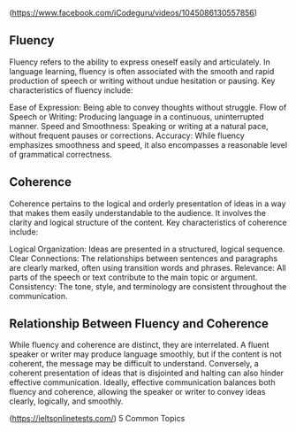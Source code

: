 (https://www.facebook.com/iCodeguru/videos/1045086130557856)

## Fluency
Fluency refers to the ability to express oneself easily and articulately. In language learning, fluency is often associated with the smooth and rapid production of speech or writing without undue hesitation or pausing. Key characteristics of fluency include:

Ease of Expression: Being able to convey thoughts without struggle.
Flow of Speech or Writing: Producing language in a continuous, uninterrupted manner.
Speed and Smoothness: Speaking or writing at a natural pace, without frequent pauses or corrections.
Accuracy: While fluency emphasizes smoothness and speed, it also encompasses a reasonable level of grammatical correctness.

## Coherence
Coherence pertains to the logical and orderly presentation of ideas in a way that makes them easily understandable to the audience. It involves the clarity and logical structure of the content. Key characteristics of coherence include:

Logical Organization: Ideas are presented in a structured, logical sequence.
Clear Connections: The relationships between sentences and paragraphs are clearly marked, often using transition words and phrases.
Relevance: All parts of the speech or text contribute to the main topic or argument.
Consistency: The tone, style, and terminology are consistent throughout the communication.

## Relationship Between Fluency and Coherence
While fluency and coherence are distinct, they are interrelated. A fluent speaker or writer may produce language smoothly, but if the content is not coherent, the message may be difficult to understand. Conversely, a coherent presentation of ideas that is disjointed and halting can also hinder effective communication. Ideally, effective communication balances both fluency and coherence, allowing the speaker or writer to convey ideas clearly, logically, and smoothly.

(https://ieltsonlinetests.com/)
5 Common Topics

